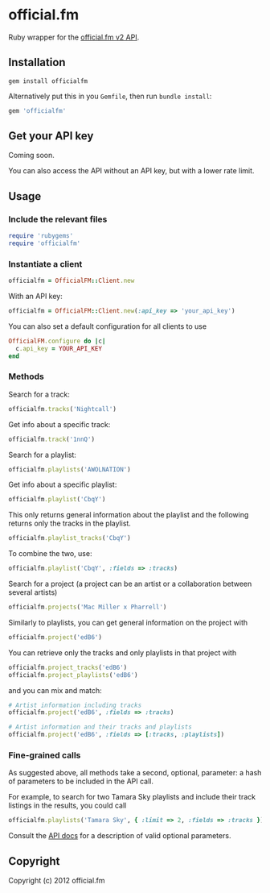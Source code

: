 # official.fm

Ruby wrapper for the [official.fm v2 API](http://dev.official.fm/).

## Installation

    gem install officialfm

Alternatively put this in you `Gemfile`, then run `bundle install`:

```ruby
gem 'officialfm'
```

## Get your API key

Coming soon.

You can also access the API without an API key, but with a lower rate limit.

## Usage

### Include the relevant files

```ruby
require 'rubygems'
require 'officialfm'
```

### Instantiate a client
    
```ruby
officialfm = OfficialFM::Client.new
```

With an API key:

```ruby
officialfm = OfficialFM::Client.new(:api_key => 'your_api_key')
```

You can also set a default configuration for all clients to use

```ruby
OfficialFM.configure do |c|
  c.api_key = YOUR_API_KEY
end
```

### Methods

Search for a track:

```ruby 
officialfm.tracks('Nightcall')
```

Get info about a specific track:

```ruby
officialfm.track('1nnQ')
```

Search for a playlist:

```ruby
officialfm.playlists('AWOLNATION')
```

Get info about a specific playlist:

```ruby
officialfm.playlist('CbqY')
```

This only returns general information about the playlist and the following returns only the tracks in the playlist.

```ruby
officialfm.playlist_tracks('CbqY')
```

To combine the two, use:

```ruby
officialfm.playlist('CbqY', :fields => :tracks)
```

Search for a project (a project can be an artist or a collaboration between several artists)

```ruby
officialfm.projects('Mac Miller x Pharrell')
```

Similarly to playlists, you can get general information on the project with

```ruby
officialfm.project('edB6')
```

You can retrieve only the tracks and only playlists in that project with

```ruby
officialfm.project_tracks('edB6')
officialfm.project_playlists('edB6')
```

and you can mix and match:

```ruby
# Artist information including tracks
officialfm.project('edB6', :fields => :tracks)

# Artist information and their tracks and playlists
officialfm.project('edB6', :fields => [:tracks, :playlists])
```

### Fine-grained calls

As suggested above, all methods take a second, optional, parameter: a hash of parameters to be included in the API call.

For example, to search for two Tamara Sky playlists and include their track listings in the results, you could call

```ruby
officialfm.playlists('Tamara Sky', { :limit => 2, :fields => :tracks })
```

Consult the [API docs](http://dev.official.fm) for a description of valid optional parameters.


## Copyright

Copyright (c) 2012 official.fm

